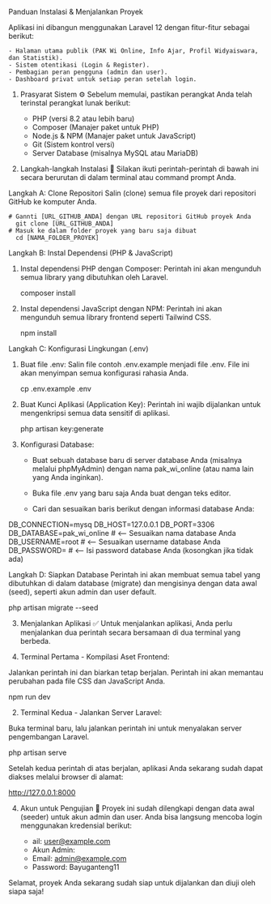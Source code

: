Panduan Instalasi & Menjalankan Proyek

Aplikasi ini dibangun menggunakan Laravel 12 dengan fitur-fitur sebagai berikut:

    - Halaman utama publik (PAK Wi Online, Info Ajar, Profil Widyaiswara, dan Statistik).
    - Sistem otentikasi (Login & Register).
    - Pembagian peran pengguna (admin dan user).
    - Dashboard privat untuk setiap peran setelah login.

1.  Prasyarat Sistem ⚙️
    Sebelum memulai, pastikan perangkat Anda telah terinstal perangkat lunak berikut:

    -   PHP (versi 8.2 atau lebih baru)
    -   Composer (Manajer paket untuk PHP)
    -   Node.js & NPM (Manajer paket untuk JavaScript)
    -   Git (Sistem kontrol versi)
    -   Server Database (misalnya MySQL atau MariaDB)

2.  Langkah-langkah Instalasi 🚀
    Silakan ikuti perintah-perintah di bawah ini secara berurutan di dalam terminal atau command prompt Anda.

Langkah A: Clone Repositori
Salin (clone) semua file proyek dari repositori GitHub ke komputer Anda.

    # Gannti [URL_GITHUB_ANDA] dengan URL repositori GitHub proyek Anda
      git clone [URL_GITHUB_ANDA]
    # Masuk ke dalam folder proyek yang baru saja dibuat
      cd [NAMA_FOLDER_PROYEK]

Langkah B: Instal Dependensi (PHP & JavaScript)

1. Instal dependensi PHP dengan Composer:
   Perintah ini akan mengunduh semua library yang dibutuhkan oleh Laravel.

    composer install

2. Instal dependensi JavaScript dengan NPM:
   Perintah ini akan mengunduh semua library frontend seperti Tailwind CSS.

    npm install

Langkah C: Konfigurasi Lingkungan (.env)

1. Buat file .env:
   Salin file contoh .env.example menjadi file .env. File ini akan menyimpan semua konfigurasi rahasia Anda.

    cp .env.example .env

2. Buat Kunci Aplikasi (Application Key):
   Perintah ini wajib dijalankan untuk mengenkripsi semua data sensitif di aplikasi.

    php artisan key:generate

3. Konfigurasi Database:

    - Buat sebuah database baru di server database Anda (misalnya melalui phpMyAdmin) dengan nama pak_wi_online (atau nama lain yang Anda inginkan).

    - Buka file .env yang baru saja Anda buat dengan teks editor.

    - Cari dan sesuaikan baris berikut dengan informasi database Anda:

DB_CONNECTION=mysq
DB_HOST=127.0.0.1
DB_PORT=3306
DB_DATABASE=pak_wi_online # <-- Sesuaikan nama database Anda
DB_USERNAME=root # <-- Sesuaikan username database Anda
DB_PASSWORD= # <-- Isi password database Anda (kosongkan jika tidak ada)

Langkah D: Siapkan Database
Perintah ini akan membuat semua tabel yang dibutuhkan di dalam database (migrate) dan mengisinya dengan data awal (seed), seperti akun admin dan user default.

php artisan migrate --seed

3. Menjalankan Aplikasi ✅
   Untuk menjalankan aplikasi, Anda perlu menjalankan dua perintah secara bersamaan di dua terminal yang berbeda.

1. Terminal Pertama - Kompilasi Aset Frontend:

Jalankan perintah ini dan biarkan tetap berjalan. Perintah ini akan memantau perubahan pada file CSS dan JavaScript Anda.

npm run dev

2. Terminal Kedua - Jalankan Server Laravel:

Buka terminal baru, lalu jalankan perintah ini untuk menyalakan server pengembangan Laravel.

php artisan serve

Setelah kedua perintah di atas berjalan, aplikasi Anda sekarang sudah dapat diakses melalui browser di alamat:

http://127.0.0.1:8000

4.  Akun untuk Pengujian 🔑
    Proyek ini sudah dilengkapi dengan data awal (seeder) untuk akun admin dan user. Anda bisa langsung mencoba login menggunakan kredensial berikut:

    -   ail: user@example.com
    -   Akun Admin:
    -   Email: admin@example.com
    -   Password: Bayuganteng11

Selamat, proyek Anda sekarang sudah siap untuk dijalankan dan diuji oleh siapa saja!
